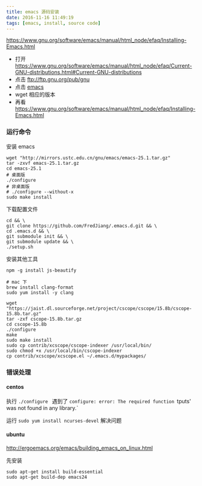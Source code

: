 ```yaml
---
title: emacs 源码安装
date: 2016-11-16 11:49:19
tags: [emacs, install, source code]
---
```


<https://www.gnu.org/software/emacs/manual/html_node/efaq/Installing-Emacs.html>

<!--more-->

* 打开 <https://www.gnu.org/software/emacs/manual/html_node/efaq/Current-GNU-distributions.html#Current-GNU-distributions>
* 点击 <ftp://ftp.gnu.org/pub/gnu>
* 点击 [emacs](ftp://ftp.gnu.org/pub/gnu/emacs/)
* wget 相应的版本
* 再看 <https://www.gnu.org/software/emacs/manual/html_node/efaq/Installing-Emacs.html>




### 运行命令


安装 emacs

```
wget "http://mirrors.ustc.edu.cn/gnu/emacs/emacs-25.1.tar.gz"
tar -zxvf emacs-25.1.tar.gz
cd emacs-25.1
# 桌面版
./configure
# 非桌面版
# ./configure --without-x
sudo make install
```

下载配置文件

```
cd && \
git clone https://github.com/FredJiang/.emacs.d.git && \
cd .emacs.d && \
git submodule init && \
git submodule update && \
./setup.sh
```

安装其他工具

```
npm -g install js-beautify
```

```
# mac 下
brew install clang-format
sudo yum install -y clang
```

```
wget "https://jaist.dl.sourceforge.net/project/cscope/cscope/15.8b/cscope-15.8b.tar.gz"
tar -zxf cscope-15.8b.tar.gz
cd cscope-15.8b
./configure
make
sudo make install
sudo cp contrib/xcscope/cscope-indexer /usr/local/bin/
sudo chmod +x /usr/local/bin/cscope-indexer
cp contrib/xcscope/xcscope.el ~/.emacs.d/mypackages/
```

### 错误处理

#### centos

执行 `./configure ` 遇到了 `configure: error: The required function `tputs' was not found in any library.`

运行 `sudo yum install ncurses-devel` 解决问题

#### ubuntu

<http://ergoemacs.org/emacs/building_emacs_on_linux.html>

先安装

```
sudo apt-get install build-essential
sudo apt-get build-dep emacs24
```
